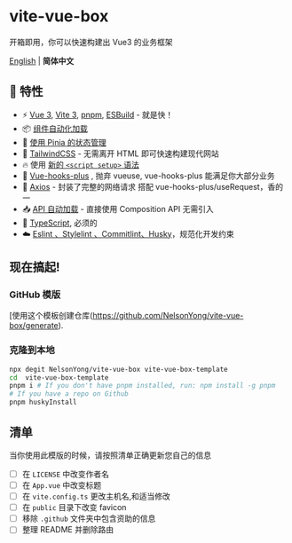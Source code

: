 # vite-vue-box

开箱即用，你可以快速构建出 Vue3 的业务框架

<p align='left'>
<a href="https://github.com/NelsonYong/vite-vue-box/blob/master/README.md">English</a> | <b>简体中文</b>
</p>

## 🌟 特性

- ⚡️ [Vue 3](https://github.com/vuejs/core), [Vite 3](https://github.com/vitejs/vite), [pnpm](https://pnpm.io/), [ESBuild](https://github.com/evanw/esbuild) - 就是快！
- 📦 [组件自动化加载](./src/components)
- 🍍 [使用 Pinia 的状态管理](https://pinia.vuejs.org)
- 🎨 [TailwindCSS](https://tailwindcss.com/) - 无需离开 HTML 即可快速构建现代网站
- 🔥 使用 [新的 `<script setup>` 语法](https://github.com/vuejs/rfcs/pull/227)
- 🚀 [Vue-hooks-plus](https://github.com//InhiblabCore/vue-hooks-plus) , 抛弃 vueuse, vue-hooks-plus 能满足你大部分业务
- 💫 <u>Axios</u> - 封装了完整的网络请求 搭配 vue-hooks-plus/useRequest，香的一
- 📥 [API 自动加载](https://github.com/antfu/unplugin-auto-import) - 直接使用 Composition API 无需引入
- 🦾 <u>TypeScript</u>, 必须的
- ☁️ <u>Eslint 、Stylelint 、Commitlint、Husky</u>，规范化开发约束

## 现在搞起!

### GitHub 模版

[使用这个模板创建仓库(https://github.com/NelsonYong/vite-vue-box/generate).

### 克隆到本地

```bash
npx degit NelsonYong/vite-vue-box vite-vue-box-template
cd  vite-vue-box-template
pnpm i # If you don't have pnpm installed, run: npm install -g pnpm
# If you have a repo on Github
pnpm huskyInstall
```

## 清单

当你使用此模版的时候，请按照清单正确更新您自己的信息

- [ ] 在 `LICENSE` 中改变作者名
- [ ] 在 `App.vue` 中改变标题
- [ ] 在 `vite.config.ts` 更改主机名,和适当修改
- [ ] 在 `public` 目录下改变 favicon
- [ ] 移除 `.github` 文件夹中包含资助的信息
- [ ] 整理 README 并删除路由
